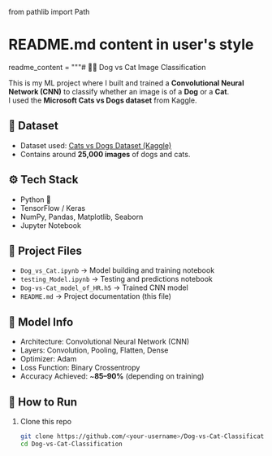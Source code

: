 from pathlib import Path

# README.md content in user's style
readme_content = """# 🐶🐱 Dog vs Cat Image Classification

This is my ML project where I built and trained a **Convolutional Neural Network (CNN)** to classify whether an image is of a **Dog** or a **Cat**.  
I used the **Microsoft Cats vs Dogs dataset** from Kaggle.

## 📂 Dataset
- Dataset used: [Cats vs Dogs Dataset (Kaggle)](https://www.kaggle.com/datasets/shaunthesheep/microsoft-catsvsdogs-dataset?select=PetImages)  
- Contains around **25,000 images** of dogs and cats.

## ⚙️ Tech Stack
- Python 🐍  
- TensorFlow / Keras  
- NumPy, Pandas, Matplotlib, Seaborn  
- Jupyter Notebook  

## 📒 Project Files
- `Dog_vs_Cat.ipynb` → Model building and training notebook  
- `testing_Model.ipynb` → Testing and predictions notebook  
- `Dog-vs-Cat_model_of_HR.h5` → Trained CNN model  
- `README.md` → Project documentation (this file)  

## 🧠 Model Info
- Architecture: Convolutional Neural Network (CNN)  
- Layers: Convolution, Pooling, Flatten, Dense  
- Optimizer: Adam  
- Loss Function: Binary Crossentropy  
- Accuracy Achieved: ~**85–90%** (depending on training)  

## 🚀 How to Run
1. Clone this repo  
   ```bash
   git clone https://github.com/<your-username>/Dog-vs-Cat-Classification.git
   cd Dog-vs-Cat-Classification
